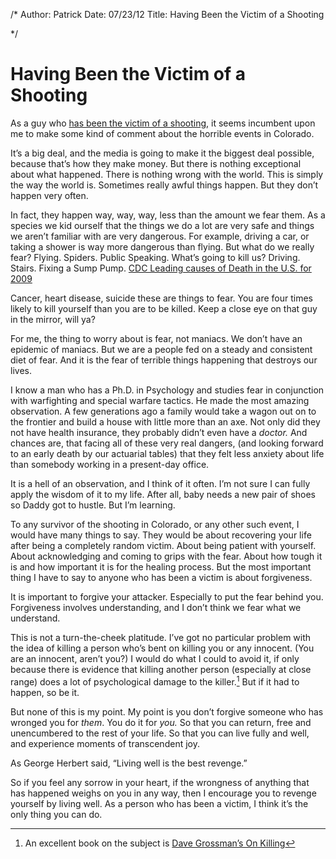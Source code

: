 /*
Author: Patrick
Date: 07/23/12 
Title: Having Been the Victim of a Shooting

*/

# Having Been the Victim of a Shooting

As a guy who [has been the victim of a shooting](http://www.theseanachai.com/2010/04/05/getting-shot/), it seems incumbent upon me to make some kind of comment about the horrible events in Colorado.

It’s a big deal, and the media is going to make it the biggest deal possible, because that’s how they make money. But there is nothing exceptional about what happened. There is nothing wrong with the world. This is simply the way the world is. Sometimes really awful things happen. But they don’t happen very often.

In fact, they happen way, way, way, less than the amount we fear them. As a species we kid ourself that the things we do a lot are very safe and things we aren’t familiar with are very dangerous. For example, driving a car, or taking a shower is way more dangerous than flying. But what do we really fear? Flying. Spiders. Public Speaking. What’s going to kill us? Driving. Stairs. Fixing a Sump Pump. [CDC Leading causes of Death in the U.S. for 2009](http://www.cdc.gov/nchs/fastats/lcod.htm/)

Cancer, heart disease, suicide these are things to fear. You are four times likely to kill yourself than you are to be killed. Keep a close eye on that guy in the mirror, will ya?

For me, the thing to worry about is fear, not maniacs. We don’t have an epidemic of maniacs. But we are a people fed on a steady and consistent diet of fear. And it is the fear of terrible things happening that destroys our lives.

I know a man who has a Ph.D. in Psychology and studies fear in conjunction with warfighting and special warfare tactics. He made the most amazing observation. A few generations ago a family would take a wagon out on to the frontier and build a house with little more than an axe. Not only did they not have health insurance, they probably didn’t even have a _doctor._ And chances are, that facing all of these very real dangers, (and looking forward to an early death by our actuarial tables) that they felt less anxiety about life than somebody working in a present-day office.

It is a hell of an observation, and I think of it often. I’m not sure I can fully apply the wisdom of it to my life. After all, baby needs a new pair of shoes so Daddy got to hustle. But I’m learning.

To any survivor of the shooting in Colorado, or any other such event, I would have many things to say. They would be about recovering your life after being a completely random victim. About being patient with yourself. About acknowledging and coming to grips with the fear. About how tough it is and how important it is for the healing process. But the most important thing I have to say to anyone who has been a victim is about forgiveness.

It is important to forgive your attacker. Especially to put the fear behind you. Forgiveness involves understanding, and I don’t think we fear what we understand.

This is not a turn-the-cheek platitude. I’ve got no particular problem with the idea of killing a person who’s bent on killing you or any innocent. (You are an innocent, aren’t you?) I would do what I could to avoid it, if only because there is evidence that killing another person (especially at close range) does a lot of psychological damage to the killer.[^1] But if it had to happen, so be it.

But none of this is my point. My point is you don’t forgive someone who has wronged you for _them_. You do it for _you._ So that you can return, free and unencumbered to the rest of your life. So that you can live fully and well, and experience moments of transcendent joy.

As George Herbert said, “Living well is the best revenge.”

So if you feel any sorrow in your heart, if the wrongness of anything that has happened weighs on you in any way, then I encourage you to revenge yourself by living well. As a person who has been a victim, I think it’s the only thing you can do.


	
[^1]: An excellent book on the subject is [Dave Grossman’s On Killing]( http://www.amazon.com/On-Killing-Psychological-Learning-Society/dp/0316330116)



